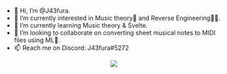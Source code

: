 - 👋 Hi, I’m @J43fura.
- 👀 I’m currently interested in Music theory🎵 and Reverse Engineering👨‍🔧. 
- 🌱 I’m currently learning Music theory & Svelte.
- 💞️ I’m looking to collaborate on converting sheet musical notes to MIDI files using ML🤖.
- 📫 Reach me on Discord: J43fura#5272

<div align="center">
   <img src="https://github-readme-streak-stats-git-main-j43furas-projects.vercel.app?user=J43fura&theme=transparent&card_width=700&fire=EB6031&background=45%2C46AFEB43%2CEB69693E&stroke=EB5454&ring=EB5454&border=EB545469&currStreakNum=3D7BEB&sideNums=3D7BEB&sideLabels=EB5454&currStreakLabel=EB5454&dates=3D7BEB&excludeDaysLabel=EB5454"/>
</div>
<!---
 J43fura/J43fura is a ✨ special ✨ repository because its `README.md` (this file) appears on your GitHub profile.
 You can click the Preview link to take a look at your changes.
--->
